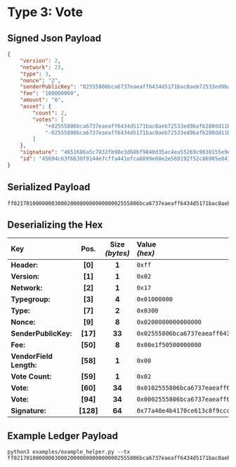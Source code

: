 
# Type 3: Vote

## Signed Json Payload

```json
{
	"version": 2,
	"network": 23,
	"type": 3,
	"nonce": "2",
	"senderPublicKey": "02555806bca6737eaeaff6434d5171bac8aeb72533ed9bafb280dd11b328a3822d",
	"fee": "100000000",
	"amount": "0",
	"asset": {
		"count": 2,
		"votes": [
			"+02555806bca6737eaeaff6434d5171bac8aeb72533ed9bafb280dd11b328a3822d",
			"-02555806bca6737eaeaff6434d5171bac8aeb72533ed9bafb280dd11b328a3822d"
		]
	},
	"signature": "4651686a5c7832fb98e3d68bf9840d35ac4ea55269c9030155e9e6ddf47713cafab10ff2f6e07f3979009fe71381e5b96ddda4a6e4cd2c6d15e9de5c0b5073a1",
	"id": "45694c63f6630f9144e7cffa441efca6899e60e2e569192f52c86985e841f3e7",
}
```

## Serialized Payload

```shell
ff0217010000000300020000000000000002555806bca6737eaeaff6434d5171bac8aeb72533ed9bafb280dd11b328a3822d00e1f5050000000000020102555806bca6737eaeaff6434d5171bac8aeb72533ed9bafb280dd11b328a3822d0002555806bca6737eaeaff6434d5171bac8aeb72533ed9bafb280dd11b328a3822d4651686a5c7832fb98e3d68bf9840d35ac4ea55269c9030155e9e6ddf47713cafab10ff2f6e07f3979009fe71381e5b96ddda4a6e4cd2c6d15e9de5c0b5073a1
```

## Deserializing the Hex

| Key                       | Pos.      | Size<br>_(bytes)_ | Value<br> _(hex)_     |
| :--                       | :--:      | :---------------: | :----------------     |
| **Header:**               | **[0]**   | **1**             | `0xff`                |
| **Version:**              | **[1]**   | **1**             | `0x02`                |
| **Network:**              | **[2]**   | **1**             | `0x17`                |
| **Typegroup:**            | **[3]**   | **4**             | `0x01000000`          |
| **Type:**                 | **[7]**   | **2**             | `0x0300`              |
| **Nonce:**                | **[9]**   | **8**             | `0x0200000000000000`  |
| **SenderPublicKey:**      | **[17]**  | **33**            | `0x02555806bca6737eaeaff6434d5171bac8aeb72533ed9bafb280dd11b328a3822d`    |
| **Fee:**                  | **[50]**  | **8**             | `0x00e1f50500000000`  |
| **VendorField Length:**   | **[58]**  | **1**             | `0x00`                |
| **Vote Count:**           | **[59]**  | **1**             | `0x02`                |
| **Vote:**                 | **[60]**  | **34**            | `0x0102555806bca6737eaeaff6434d5171bac8aeb72533ed9bafb280dd11b328a3822d`  |
| **Vote:**                 | **[94]**  | **34**            | `0x0002555806bca6737eaeaff6434d5171bac8aeb72533ed9bafb280dd11b328a3822d`  |
| **Signature:**            | **[128]** | **64**            | `0x77a40e4b4170ce613c8f9ccc0650887349330a9a8b459189ee379c88cf2c8506d65aa3ca8293705373f1bde8d6b27e5071de1785ac9c0182f41e364f8f9e3b64`  |

## Example Ledger Payload

```shell
python3 examples/example_helper.py --tx ff0217010000000300020000000000000002555806bca6737eaeaff6434d5171bac8aeb72533ed9bafb280dd11b328a3822d00e1f5050000000000020102555806bca6737eaeaff6434d5171bac8aeb72533ed9bafb280dd11b328a3822d0002555806bca6737eaeaff6434d5171bac8aeb72533ed9bafb280dd11b328a3822d
```
